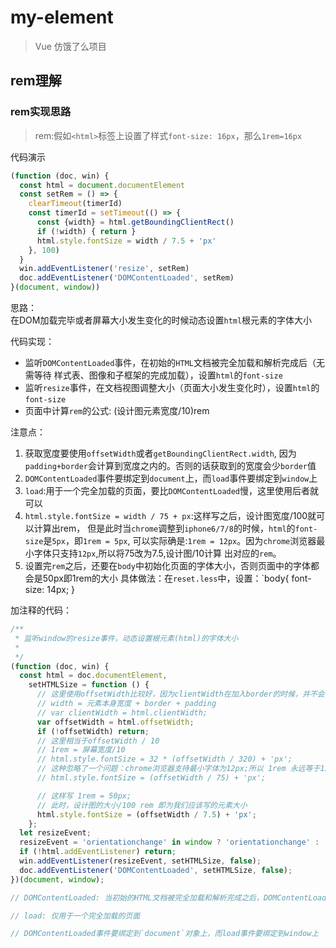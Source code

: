 # my-element

> Vue 仿饿了么项目

## rem理解
### rem实现思路
> rem:假如`<html>`标签上设置了样式`font-size: 16px`，那么`1rem=16px`

代码演示  
```js
(function (doc, win) {
  const html = document.documentElement
  const setRem = () => {
    clearTimeout(timerId)
    const timerId = setTimeout(() => {
      const {width} = html.getBoundingClientRect()
      if (!width) { return }
      html.style.fontSize = width / 7.5 + 'px'
    }, 100)
  }
  win.addEventListener('resize', setRem)
  doc.addEventListener('DOMContentLoaded', setRem)
}(document, window))
```
思路：  
在DOM加载完毕或者屏幕大小发生变化的时候动态设置`html`根元素的字体大小

代码实现：
* 监听`DOMContentLoaded`事件，在初始的`HTML`文档被完全加载和解析完成后（无需等待
样式表、图像和子框架的完成加载），设置`html`的`font-size`
* 监听`resize`事件，在文档视图调整大小（页面大小发生变化时），设置`html`的`font-size`
* 页面中计算`rem`的公式: (设计图元素宽度/10)rem

注意点：
1. 获取宽度要使用`offsetWidth`或者`getBoundingClientRect.width`,
因为`padding+border`会计算到宽度之内的。否则的话获取到的宽度会少`border`值
2. `DOMContentLoaded`事件要绑定到`document`上，而`load`事件要绑定到`window`上
3. `load`:用于一个完全加载的页面，要比`DOMContentLoaded`慢，这里使用后者就可以
4. `html.style.fontSize = width / 75 + px`:这样写之后，设计图宽度/100就可以计算出rem，
但是此时当`chrome`调整到`iphone6/7/8`的时候，`html`的`font-size`是`5px`，即`1rem = 5px`,
可以实际确是:`1rem = 12px`。因为`chrome`浏览器最小字体只支持`12px`,所以将75改为7.5,设计图/10计算
出对应的`rem`。
5. 设置完`rem`之后，还要在`body`中初始化页面的字体大小，否则页面中的字体都会是50px即1rem的大小
   具体做法：在`reset.less`中，设置：`body{ font-size: 14px; }

加注释的代码：
```js
/**
 * 监听window的resize事件，动态设置根元素(html)的字体大小
 * 
 */
(function (doc, win) {
  const html = doc.documentElement,
    setHTMLSize = function () {
      // 这里使用offsetWidth比较好，因为clientWidth在加入border的时候，并不会算入在内
      // width = 元素本身宽度 + border + padding
      // var clientWidth = html.clientWidth;
      var offsetWidth = html.offsetWidth;
      if (!offsetWidth) return;
      // 这里相当于offsetWidth / 10
      // 1rem = 屏幕宽度/10
      // html.style.fontSize = 32 * (offsetWidth / 320) + 'px';
      // 这种忽略了一个问题：chrome浏览器支持最小字体为12px;所以 1rem 永远等于12px，并不是 5px
      // html.style.fontSize = (offsetWidth / 75) + 'px';

      // 这样写 1rem = 50px;
      // 此时，设计图的大小/100 rem 即为我们应该写的元素大小
      html.style.fontSize = (offsetWidth / 7.5) + 'px';
    };
  let resizeEvent;
  resizeEvent = 'orientationchange' in window ? 'orientationchange' : 'resize';
  if (!html.addEventListener) return;
  win.addEventListener(resizeEvent, setHTMLSize, false);
  doc.addEventListener('DOMContentLoaded', setHTMLSize, false);
})(document, window);

// DOMContentLoaded: 当初始的HTML文档被完全加载和解析完成之后，DOMContentLoaded事件被触发，而无需等待样式表、子框架的完成加载。

// load: 仅用于一个完全加载的页面

// DOMContentLoaded事件要绑定到`document`对象上，而load事件要绑定到window上
```
